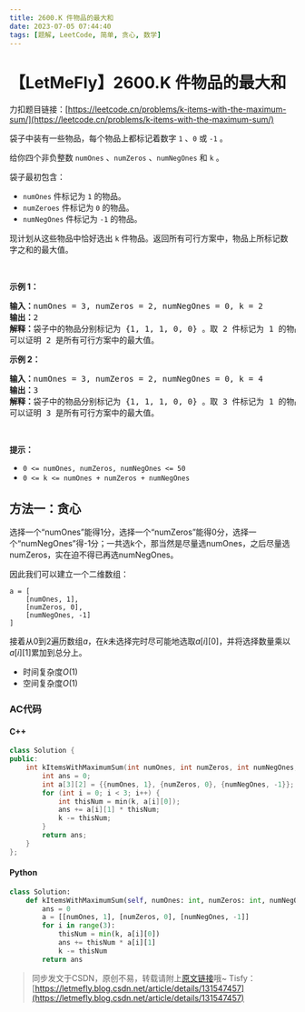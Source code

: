 ```yaml
---
title: 2600.K 件物品的最大和
date: 2023-07-05 07:44:40
tags: [题解, LeetCode, 简单, 贪心, 数学]
---
```


# 【LetMeFly】2600.K 件物品的最大和

力扣题目链接：[https://leetcode.cn/problems/k-items-with-the-maximum-sum/](https://leetcode.cn/problems/k-items-with-the-maximum-sum/)

<p>袋子中装有一些物品，每个物品上都标记着数字 <code>1</code> 、<code>0</code> 或 <code>-1</code> 。</p>

<p>给你四个非负整数 <code>numOnes</code> 、<code>numZeros</code> 、<code>numNegOnes</code> 和 <code>k</code> 。</p>

<p>袋子最初包含：</p>

<ul>
	<li><code>numOnes</code> 件标记为 <code>1</code> 的物品。</li>
	<li><code>numZeroes</code> 件标记为 <code>0</code> 的物品。</li>
	<li><code>numNegOnes</code> 件标记为 <code>-1</code> 的物品。</li>
</ul>

<p>现计划从这些物品中恰好选出 <code>k</code> 件物品。返回所有可行方案中，物品上所标记数字之和的最大值。</p>

<p>&nbsp;</p>

<p><strong>示例 1：</strong></p>

<pre><strong>输入：</strong>numOnes = 3, numZeros = 2, numNegOnes = 0, k = 2
<strong>输出：</strong>2
<strong>解释：</strong>袋子中的物品分别标记为 {1, 1, 1, 0, 0} 。取 2 件标记为 1 的物品，得到的数字之和为 2 。
可以证明 2 是所有可行方案中的最大值。</pre>

<p><strong>示例 2：</strong></p>

<pre><strong>输入：</strong>numOnes = 3, numZeros = 2, numNegOnes = 0, k = 4
<strong>输出：</strong>3
<strong>解释：</strong>袋子中的物品分别标记为 {1, 1, 1, 0, 0} 。取 3 件标记为 1 的物品，1 件标记为 0 的物品，得到的数字之和为 3 。
可以证明 3 是所有可行方案中的最大值。
</pre>

<p>&nbsp;</p>

<p><strong>提示：</strong></p>

<ul>
	<li><code>0 &lt;= numOnes, numZeros, numNegOnes &lt;= 50</code></li>
	<li><code>0 &lt;= k &lt;= numOnes + numZeros + numNegOnes</code></li>
</ul>


    
## 方法一：贪心

选择一个“numOnes”能得1分，选择一个“numZeros”能得0分，选择一个“numNegOnes”得-1分；一共选k个，那当然是尽量选numOnes，之后尽量选numZeros，实在迫不得已再选numNegOnes。

因此我们可以建立一个二维数组：

```
a = [
	[numOnes, 1],
	[numZeros, 0],
	[numNegOnes, -1]
]
```

接着从0到2遍历数组$a$，在$k$未选择完时尽可能地选取$a[i][0]$，并将选择数量乘以$a[i][1]$累加到总分上。

+ 时间复杂度$O(1)$
+ 空间复杂度$O(1)$

### AC代码

#### C++

```cpp
class Solution {
public:
    int kItemsWithMaximumSum(int numOnes, int numZeros, int numNegOnes, int k) {
        int ans = 0;
        int a[3][2] = {{numOnes, 1}, {numZeros, 0}, {numNegOnes, -1}};
        for (int i = 0; i < 3; i++) {
            int thisNum = min(k, a[i][0]);
            ans += a[i][1] * thisNum;
            k -= thisNum;
        }
        return ans;
    }
};
```

#### Python

```python
class Solution:
    def kItemsWithMaximumSum(self, numOnes: int, numZeros: int, numNegOnes: int, k: int) -> int:
        ans = 0
        a = [[numOnes, 1], [numZeros, 0], [numNegOnes, -1]]
        for i in range(3):
            thisNum = min(k, a[i][0])
            ans += thisNum * a[i][1]
            k -= thisNum
        return ans
```

> 同步发文于CSDN，原创不易，转载请附上[原文链接](https://blog.tisfy.eu.org/2023/07/05/LeetCode%202600.K%E4%BB%B6%E7%89%A9%E5%93%81%E7%9A%84%E6%9C%80%E5%A4%A7%E5%92%8C/)哦~
> Tisfy：[https://letmefly.blog.csdn.net/article/details/131547457](https://letmefly.blog.csdn.net/article/details/131547457)
